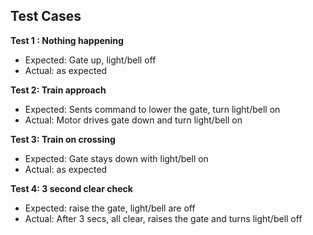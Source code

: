 ## Test Cases

**Test 1 : Nothing happening**
- Expected: Gate up, light/bell off
- Actual: as expected

**Test 2: Train approach**
- Expected: Sents command to lower the gate, turn light/bell on
- Actual: Motor drives gate down and turn light/bell on

**Test 3: Train on crossing**
- Expected: Gate stays down with light/bell on
- Actual: as expected
  
**Test 4: 3 second clear check**
- Expected: raise the gate, light/bell are off
- Actual: After 3 secs, all clear, raises the gate and turns light/bell off
